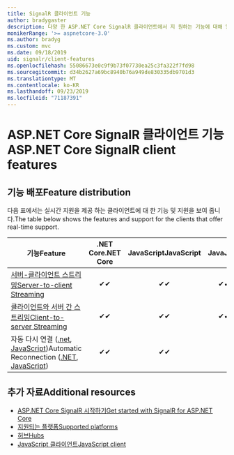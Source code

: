 ```yaml
---
title: SignalR 클라이언트 기능
author: bradygaster
description: 다양 한 ASP.NET Core SignalR 클라이언트에서 지 원하는 기능에 대해 알아봅니다.
monikerRange: '>= aspnetcore-3.0'
ms.author: bradyg
ms.custom: mvc
ms.date: 09/18/2019
uid: signalr/client-features
ms.openlocfilehash: 55086673e0c9f9b73f07730ea25c3fa322f7fd98
ms.sourcegitcommit: d34b2627a69bc8940b76a949de830335db9701d3
ms.translationtype: MT
ms.contentlocale: ko-KR
ms.lasthandoff: 09/23/2019
ms.locfileid: "71187391"
---
```

# <a name="aspnet-core-signalr-client-features"></a><span data-ttu-id="58670-103">ASP.NET Core SignalR 클라이언트 기능</span><span class="sxs-lookup"><span data-stu-id="58670-103">ASP.NET Core SignalR client features</span></span>

## <a name="feature-distribution"></a><span data-ttu-id="58670-104">기능 배포</span><span class="sxs-lookup"><span data-stu-id="58670-104">Feature distribution</span></span>

<span data-ttu-id="58670-105">다음 표에서는 실시간 지원을 제공 하는 클라이언트에 대 한 기능 및 지원을 보여 줍니다.</span><span class="sxs-lookup"><span data-stu-id="58670-105">The table below shows the features and support for the clients that offer real-time support.</span></span>

| <span data-ttu-id="58670-106">기능</span><span class="sxs-lookup"><span data-stu-id="58670-106">Feature</span></span> | <span data-ttu-id="58670-107">.NET Core</span><span class="sxs-lookup"><span data-stu-id="58670-107">.NET Core</span></span> | <span data-ttu-id="58670-108">JavaScript</span><span class="sxs-lookup"><span data-stu-id="58670-108">JavaScript</span></span> | <span data-ttu-id="58670-109">Java</span><span class="sxs-lookup"><span data-stu-id="58670-109">Java</span></span> |
| ---- | :-: | :-: | :-: |
| [<span data-ttu-id="58670-110">서버-클라이언트 스트리밍</span><span class="sxs-lookup"><span data-stu-id="58670-110">Server-to-client Streaming</span></span>](xref:signalr/streaming)          |<span data-ttu-id="58670-111">✔</span><span class="sxs-lookup"><span data-stu-id="58670-111">✔</span></span>|<span data-ttu-id="58670-112">✔</span><span class="sxs-lookup"><span data-stu-id="58670-112">✔</span></span>|<span data-ttu-id="58670-113">✔</span><span class="sxs-lookup"><span data-stu-id="58670-113">✔</span></span>|
| [<span data-ttu-id="58670-114">클라이언트와 서버 간 스트리밍</span><span class="sxs-lookup"><span data-stu-id="58670-114">Client-to-server Streaming</span></span>](xref:signalr/streaming)          |<span data-ttu-id="58670-115">✔</span><span class="sxs-lookup"><span data-stu-id="58670-115">✔</span></span>|<span data-ttu-id="58670-116">✔</span><span class="sxs-lookup"><span data-stu-id="58670-116">✔</span></span>|<span data-ttu-id="58670-117">✔</span><span class="sxs-lookup"><span data-stu-id="58670-117">✔</span></span>|
| <span data-ttu-id="58670-118">자동 다시 연결 ([.net](/aspnet/core/signalr/dotnet-client?view=aspnetcore-3.0&tabs=visual-studio#handle-lost-connection), [JavaScript](/aspnet/core/signalr/javascript-client?view=aspnetcore-3.0#reconnect-clients))</span><span class="sxs-lookup"><span data-stu-id="58670-118">Automatic Reconnection ([.NET](/aspnet/core/signalr/dotnet-client?view=aspnetcore-3.0&tabs=visual-studio#handle-lost-connection), [JavaScript](/aspnet/core/signalr/javascript-client?view=aspnetcore-3.0#reconnect-clients))</span></span>          |<span data-ttu-id="58670-119">✔</span><span class="sxs-lookup"><span data-stu-id="58670-119">✔</span></span>|<span data-ttu-id="58670-120">✔</span><span class="sxs-lookup"><span data-stu-id="58670-120">✔</span></span>| |

## <a name="additional-resources"></a><span data-ttu-id="58670-121">추가 자료</span><span class="sxs-lookup"><span data-stu-id="58670-121">Additional resources</span></span>

* [<span data-ttu-id="58670-122">ASP.NET Core SignalR 시작하기</span><span class="sxs-lookup"><span data-stu-id="58670-122">Get started with SignalR for ASP.NET Core</span></span>](xref:tutorials/signalr)
* [<span data-ttu-id="58670-123">지원되는 플랫폼</span><span class="sxs-lookup"><span data-stu-id="58670-123">Supported platforms</span></span>](xref:signalr/supported-platforms)
* [<span data-ttu-id="58670-124">허브</span><span class="sxs-lookup"><span data-stu-id="58670-124">Hubs</span></span>](xref:signalr/hubs)
* [<span data-ttu-id="58670-125">JavaScript 클라이언트</span><span class="sxs-lookup"><span data-stu-id="58670-125">JavaScript client</span></span>](xref:signalr/javascript-client)
